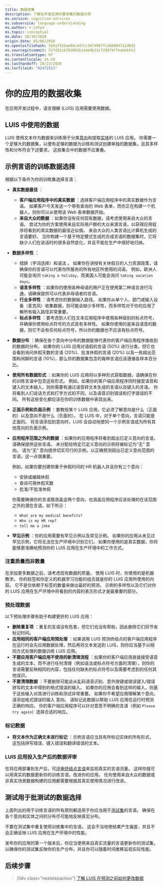 ```yaml
---
title: 数据收集
description: 了解在开发应用时要收集的数据示例
ms.service: cognitive-services
ms.subservice: language-understanding
ms.author: v-johya
ms.topic: conceptual
ms.date: 10/19/2020
origin.date: 05/06/2020
ms.openlocfilehash: 5b8a791bae04c447cc367496ffc2688047a1d0d2
ms.sourcegitcommit: 537d52cb783892b14eb9b33cf29874ffedebbfe3
ms.translationtype: HT
ms.contentlocale: zh-CN
ms.lasthandoff: 10/23/2020
ms.locfileid: "92472511"
---
```

# <a name="data-collection-for-your-app"></a>你的应用的数据收集

在应用开发过程中，语言理解 (LUIS) 应用需要使用数据。

## <a name="data-used-in-luis"></a>LUIS 中使用的数据

LUIS 使用文本作为数据来训练用于分类[意向](luis-concept-intent.md)和提取[实体](luis-concept-entity-types.md)的 LUIS 应用。 你需要一个足够大的数据集，以便有足够的数据为训练和测试创建单独的数据集，且其多样性和分布符合下述要求。  这些集合中的数据不应重叠。

## <a name="training-data-selection-for-example-utterances"></a>示例言语的训练数据选择

根据以下条件为你的训练集选择言语：

* **真实数据最佳** ：
    * **客户端应用程序中的真实数据** ：选择客户端应用程序中的真实数据作为言语。  如果客户今天发送一个带有查询的 Web 表单，而你正在构建一个机器人，则你可以从使用该 Web 表单数据开始。
    * **来自大众的数据** ：如果你没有任何现有数据，请考虑使用来自大众的言语。  尝试为你的方案使用来自实际用户群的大众来源言语，以获得应用程序将看到的真实数据的最佳近似值。 来自大众的人类言语比计算机生成的言语要好。  当你构建一个基于特定模式生成的合成言语的数据集时，它将缺少人们在说话时的很多自然变化，并且不能在生产中很好地归纳。
* **数据多样性** ：
    *  措辞（字词选择）和语法  。  如果你在讲授有关休假日的人力资源政策，请确保你的言语可以代表你所服务的所有地区所使用的词语。  例如，欧洲人可能会询问 `taking a holiday`，而美国人可能会询问 `taking vacation days`。
    * **语言多样性** ：如果你的使用各种母语的用户正在使用第二种语言进行沟通，请确保提供可以代表非母语者的言语。
    * **行业多样性** ：请考虑你的数据输入路径。 如果你从单个人、部门或输入设备（麦克风）收集数据，则可能会缺少多样性，而多样性对于你的应用了解所有输入路径非常重要。
    * **标点多样性** ：要考虑到人们在文本应用程序中使用各种级别的标点符号，并确保你使用标点符号的方式具有多样性。 如果你使用的是来自语音的数据，则它不会有任何标点符号，所以你的数据也不应该有标点符号。
* **数据分布** ：确保在各个意向中分布的数据能够代表你的客户端应用程序接收到的数据的分布。 如果你的 LUIS 应用对请假的言语 (50%) 进行分类，但它也会看到询问休假天数的言语 (20%)、批准休假的言语 (20%) 以及一些超出范围和闲聊的言语 (10%)，那么你的数据集包含的每种言语应该遵循各样本百分比。
* **使用所有数据形式** ：如果你的 LUIS 应用将以多种形式获取数据，请确保在你的训练言语中包含这些形式。 例如，如果你的客户端应用程序同时接受语音和键入的文本输入，则你需要有通过语音转文本生成的言语以及键入的言语。  你将看到人们说话方式和打字方式的不同，以及语音识别错误和打字错误的不同。  所有这些变化都应该在你的训练数据中表现出来。
* **正面示例和负面示例** ：要教授某个 LUIS 应用，它必须了解意向是什么（正面的）以及意向不是什么（负面的）。 在 LUIS 中，对于单个意向，言语只能是正面的。 将言语添加到意向时，LUIS 会自动地使同一个示例言语成为所有其他意向的负面示例。
* **应用程序范围之外的数据** ：如果你的应用程序将看到超出已定义意向的言语，请确保提供这些言语。 未分配给特定已定义意向的示例将被标记为“无”  意向。  请为“无”  意向提供切实可行的示例，以正确预测超出已定义意向范围的言语，这一点很重要。

    例如，如果你要创建侧重于休假时间的 HR 机器人并且你有三个意向：
    * 安排或编辑休假
    * 查询可用休假天数
    * 批准/不批准休假

    你需要确保你的言语既涵盖这两个意向，也涵盖应用程序应该处理的在该范围之外的潜在言语，如下所示：
    * `What are my medical benefits?`
    * `Who is my HR rep?`
    * `tell me a joke`
* **罕见示例** ：你的应用需要有罕见示例以及常见示例。  如果你的应用从未见过罕见示例，它将无法在生产环境中识别它们。 如果你使用的是真实数据，你将能够更准确地预测你的 LUIS 应用在生产环境中的工作方式。

### <a name="quality-instead-of-quantity"></a>注重质量而非数量

在添加更多数据之前，请考虑现有数据的质量。  使用 LUIS 时，你使用的是机器教学。  你的标签和你定义的机器学习功能的组合就是你的 LUIS 应用所使用的内容。  它不是仅依赖于标签的数量来做出最好的预测。  示例的多样性以及它们对你的 LUIS 应用在生产环境中将看到的内容的表示形式才是最重要的部分。

### <a name="preprocessing-data"></a>预处理数据

以下预处理步骤有助于构建更好的 LUIS 应用：

* **删除重复项** ：重复的言语没有危害，但它们也没有帮助，因此删除它们将节省标记时间。
* **应用相同的客户端应用预处理** ：如果调用 LUIS 预测终结点的客户端应用程序在运行时会先应用数据处理，然后再将文本发送到 LUIS，则你应当基于以相同方式处理的数据训练 LUIS 应用。 
* **不要应用客户端应用不使用的新清理流程** ：如果你的客户端应用直接接受语音生成的文本，而不进行任何清理（例如语法或标点符号方面的清理），则你的言语需要反映相同的内容，包括任何缺失的标点符号以及需要考虑到的任何其他误识。
* **不要清理数据** ：不要删除可能会从乱码语音识别、意外按键或错误键入/错误拼写的文本中得到的格式错误的输入。 如果你的应用会看到这样的输入，则基于这些输入对其进行训练和测试非常重要。 如果你不希望应用理解某个意向，请添加格式错误的输入  意向。 请标记此数据以帮助 LUIS 应用在运行时预测正确的响应。 你的客户端应用程序可以针对意思不明确的言语（例如 `Please try again`）选择合适的响应。

### <a name="labeling-data"></a>标记数据

* **将文本作为正确文本进行标记** ：示例言语应当具有所标记实体的所有形式。 这包括拼写错误、键入错误和翻译错误的文本。

### <a name="data-review-after-luis-app-is-in-production"></a>LUIS 应用投入生产后的数据评审

在将应用部署到生产后，可[评审终结点言语](luis-concept-review-endpoint-utterances.md)来监视真实的言语流量。  这样你就可以用真实的数据更新你的训练言语，改进你的应用。 任何使用来自大众的数据或非真实场景数据构建的应用都需要根据其真实使用情况进行改进。

## <a name="test-data-selection-for-batch-testing"></a>测试用于批测试的数据选择

上面列出的用于训练言语的所有原则都适用于你应当用于[测试集](luis-concept-batch-test.md)的言语。 确保在各个意向和实体之间的分布尽可能地反映真实分布。

不要在测试集中重复使用训练集中的言语。 这会不当地使结果产生偏差，并且不会正确反映 LUIS 应用在生产环境中的性能。

发布你的应用的第一个版本后，你应当使用来自真实流量的言语更新你的测试集，以确保你的测试集反映你的生产分布，并且你可以随着时间推移监视实际性能。

## <a name="next-steps"></a>后续步骤

> [!div class="nextstepaction"]
> [了解 LUIS 在预测之前如何更改数据](luis-concept-data-alteration.md)

